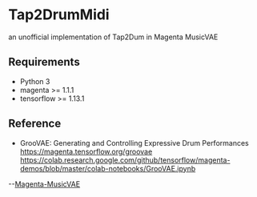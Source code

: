 # Tap2DrumMidi
an unofficial implementation of Tap2Dum in Magenta MusicVAE

Requirements
---
- Python 3
- magenta >= 1.1.1
- tensorflow >= 1.13.1

Reference
---
- GrooVAE: Generating and Controlling Expressive Drum Performances
https://magenta.tensorflow.org/groovae
https://colab.research.google.com/github/tensorflow/magenta-demos/blob/master/colab-notebooks/GrooVAE.ipynb

--[Magenta-MusicVAE](https://github.com/tensorflow/magenta/tree/master/magenta/models/music_vae)
